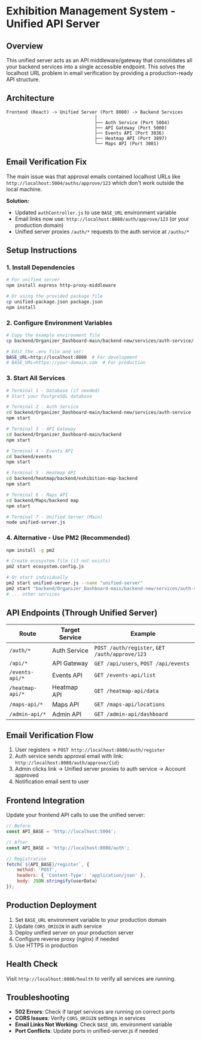 # Exhibition Management System - Unified API Server

## Overview
This unified server acts as an API middleware/gateway that consolidates all your backend services into a single accessible endpoint. This solves the localhost URL problem in email verification by providing a production-ready API structure.

## Architecture
```
Frontend (React) -> Unified Server (Port 8080) -> Backend Services
                                 |
                                 ├── Auth Service (Port 5004)
                                 ├── API Gateway (Port 5000)  
                                 ├── Events API (Port 3036)
                                 ├── Heatmap API (Port 3897)
                                 └── Maps API (Port 3001)
```

## Email Verification Fix
The main issue was that approval emails contained localhost URLs like `http://localhost:5004/auths/approve/123` which don't work outside the local machine.

**Solution:**
- Updated `authController.js` to use `BASE_URL` environment variable
- Email links now use: `http://localhost:8080/auth/approve/123` (or your production domain)
- Unified server proxies `/auth/*` requests to the auth service at `/auths/*`

## Setup Instructions

### 1. Install Dependencies
```bash
# For unified server
npm install express http-proxy-middleware

# Or using the provided package file
cp unified-package.json package.json
npm install
```

### 2. Configure Environment Variables
```bash
# Copy the example environment file
cp backend/Organizer_Dashboard-main/backend-new/services/auth-service/.env.example backend/Organizer_Dashboard-main/backend-new/services/auth-service/.env

# Edit the .env file and set:
BASE_URL=http://localhost:8080  # For development
# BASE_URL=https://your-domain.com  # For production
```

### 3. Start All Services
```bash
# Terminal 1 - Database (if needed)
# Start your PostgreSQL database

# Terminal 2 - Auth Service
cd backend/Organizer_Dashboard-main/backend-new/services/auth-service
npm start

# Terminal 3 - API Gateway
cd backend/Organizer_Dashboard-main/backend
npm start

# Terminal 4 - Events API
cd backend/events
npm start

# Terminal 5 - Heatmap API  
cd backend/heatmap/backend/exhibition-map-backend
npm start

# Terminal 6 - Maps API
cd backend/Maps/backend map
npm start

# Terminal 7 - Unified Server (Main)
node unified-server.js
```

### 4. Alternative - Use PM2 (Recommended)
```bash
npm install -g pm2

# Create ecosystem file (if not exists)
pm2 start ecosystem.config.js

# Or start individually
pm2 start unified-server.js --name "unified-server"
pm2 start "backend/Organizer_Dashboard-main/backend-new/services/auth-service/src/index.js" --name "auth-service"
# ... other services
```

## API Endpoints (Through Unified Server)

| Route | Target Service | Example |
|-------|----------------|---------|
| `/auth/*` | Auth Service | `POST /auth/register`, `GET /auth/approve/123` |
| `/api/*` | API Gateway | `GET /api/users`, `POST /api/events` |
| `/events-api/*` | Events API | `GET /events-api/list` |
| `/heatmap-api/*` | Heatmap API | `GET /heatmap-api/data` |
| `/maps-api/*` | Maps API | `GET /maps-api/locations` |
| `/admin-api/*` | Admin API | `GET /admin-api/dashboard` |

## Email Verification Flow
1. User registers -> `POST http://localhost:8080/auth/register`
2. Auth service sends approval email with link: `http://localhost:8080/auth/approve/{id}`
3. Admin clicks link -> Unified server proxies to auth service -> Account approved
4. Notification email sent to user

## Frontend Integration
Update your frontend API calls to use the unified server:

```javascript
// Before
const API_BASE = 'http://localhost:5004';

// After  
const API_BASE = 'http://localhost:8080/auth';

// Registration
fetch(`${API_BASE}/register`, {
    method: 'POST',
    headers: { 'Content-Type': 'application/json' },
    body: JSON.stringify(userData)
});
```

## Production Deployment
1. Set `BASE_URL` environment variable to your production domain
2. Update `CORS_ORIGIN` in auth service
3. Deploy unified server on your production server
4. Configure reverse proxy (nginx) if needed
5. Use HTTPS in production

## Health Check
Visit `http://localhost:8080/health` to verify all services are running.

## Troubleshooting
- **502 Errors**: Check if target services are running on correct ports
- **CORS Issues**: Verify `CORS_ORIGIN` settings in services
- **Email Links Not Working**: Check `BASE_URL` environment variable
- **Port Conflicts**: Update ports in unified-server.js if needed